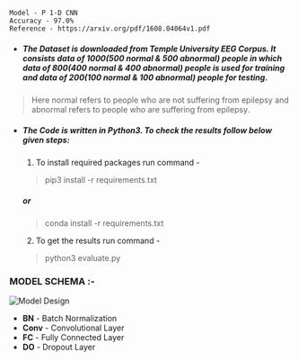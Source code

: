 ```
Model - P 1-D CNN
Accuracy - 97.0% 
Reference - https://arxiv.org/pdf/1608.04064v1.pdf 
```
- ##### The Dataset is downloaded from Temple University EEG Corpus. It consists data of 1000(500 normal & 500 abnormal) people in which data of 800(400 normal & 400 abnormal) people is used for training and data of 200(100 normal & 100 abnormal) people for testing.

> Here normal refers to people who are not suffering from epilepsy and abnormal refers to people who are suffering from epilepsy. 
- ##### The Code is written in Python3. To check the results follow below given steps:

  1. To install required packages run command -
   > pip3 install -r requirements.txt
     #####   or
   > conda install -r requirements.txt
  2. To get the results run command -
   > python3 evaluate.py
   


### **MODEL SCHEMA :-**


![Model Design](https://github.com/Adi-repo/Capstone_Project_2020/blob/master/images/Model_design.png)

- __BN__ - Batch Normalization
- __Conv__ - Convolutional Layer
- __FC__ - Fully Connected Layer
- __DO__ - Dropout Layer
